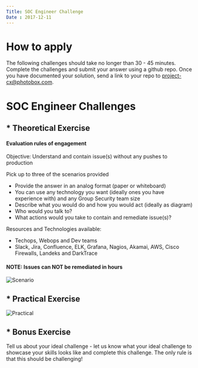 ```yaml
---
Title: SOC Engineer Challenge
Date : 2017-12-11
---
```

# How to apply

The following challenges should take no longer than 30 - 45 minutes. Complete the challenges and submit your answer using a github repo. Once you have documented your solution, send a link to your repo to project-cx@photobox.com.

# SOC Engineer Challenges

## * Theoretical Exercise
#### Evaluation rules of engagement
Objective: Understand and contain issue(s) without any pushes to production

Pick up to three of the scenarios provided

* Provide the answer in an analog format (paper or whiteboard)
* You can use any technology you want (ideally ones you have experience with) and any Group Security team size
* Describe what you would do and how you would act (ideally as diagram)
* Who would you talk to?
* What actions would you take to contain and remediate issue(s)?

Resources and Technologies available:

* Techops, Webops and Dev teams
* Slack, Jira, Confluence, ELK, Grafana, Nagios, Akamai, AWS, Cisco Firewalls, Landeks and DarkTrace

#### NOTE: Issues can NOT be remediated in hours

![Scenario](https://pbx-group-security.com/img/SOCScenario.png)


## * Practical Exercise

![Practical](https://pbx-group-security.com/img/SOCPractical.png)

## * Bonus Exercise
Tell us about your ideal challenge - let us know what your ideal challenge to showcase your skills looks like and complete this challenge. The only rule is that this should be challenging!
